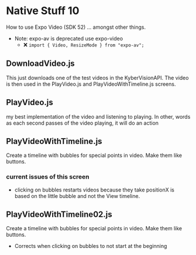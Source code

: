 # Native Stuff 10

How to use Expo Video (SDK 52) ... amongst other things.

- Note: expo-av is deprecated use expo-video
  - ❌ `import { Video, ResizeMode } from "expo-av";`

## DownloadVideo.js

This just downloads one of the test videos in the KyberVisionAPI. The video is then used in the PlayVideo.js and PlayVideoWithTimeline.js screens.

## PlayVideo.js

my best implementation of the video and listening to playing. In other, words as each second passes of the video playing, it will do an action

## PlayVideoWithTimeline.js

Create a timeline with bubbles for special points in video. Make them like buttons.

### current issues of this screen

- clicking on bubbles restarts videos because they take positionX is based on the little bubble and not the View timeline.

## PlayVideoWithTimeline02.js

Create a timeline with bubbles for special points in video. Make them like buttons.

- Corrects when clicking on bubbles to not start at the beginning
